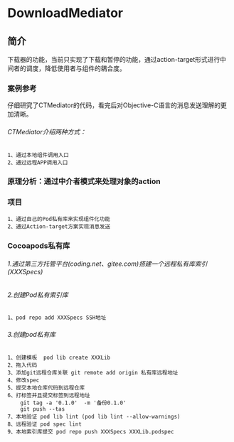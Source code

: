 # DownloadMediator
## 简介
下载器的功能，当前只实现了下载和暂停的功能，通过action-target形式进行中间者的调度，降低使用者与组件的耦合度。
### 案例参考
仔细研究了CTMediator的代码，看完后对Objective-C语言的消息发送理解的更加清晰。
###### CTMediator介绍两种方式：
	1、通过本地组件调用入口 
	2、通过远程APP调用入口
### 原理分析：通过中介者模式来处理对象的action
### 项目
	1、通过自己的Pod私有库来实现组件化功能
	2、通过Action-target方案实现消息发送
### Cocoapods私有库
###### 1.通过第三方托管平台(coding.net、gitee.com)搭建一个远程私有库索引(XXXSpecs)
###### 2.创建Pod私有索引库
	1、pod repo add XXXSpecs SSH地址
###### 3.创建pod私有库
	1、创建模板  pod lib create XXXLib
	2、拖入代码
	3、添加git远程仓库关联 git remote add origin 私有库远程地址
	4、修改spec
	5、提交本地仓库代码到远程仓库
	6、打标签并且提交标签到远程地址
		git tag -a '0.1.0'  -m '备份0.1.0'
		git push --tas
	7、本地验证 pod lib lint (pod lib lint --allow-warnings)
	8、远程验证 pod spec lint
	9、本地索引库提交 pod repo push XXXSpecs XXXLib.podspec





